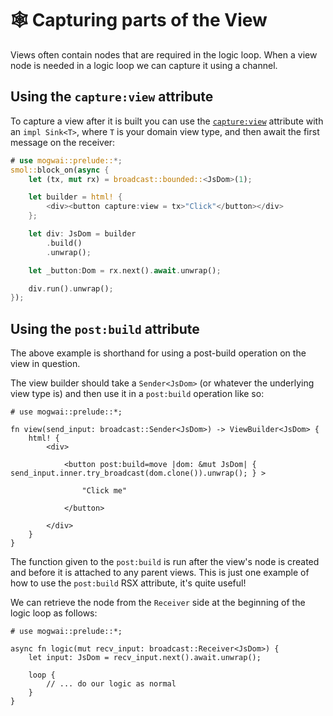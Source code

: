 # 🕸️  Capturing parts of the View

Views often contain nodes that are required in the logic loop. When a view node is needed in a
logic loop we can capture it using a channel.

## Using the `capture:view` attribute

To capture a view after it is built you can use the [`capture:view`](rsx.md) attribute
with an `impl Sink<T>`, where `T` is your domain view type, and then await the first message on the
receiver:

```rust
# use mogwai::prelude::*;
smol::block_on(async {
    let (tx, mut rx) = broadcast::bounded::<JsDom>(1);

    let builder = html! {
        <div><button capture:view = tx>"Click"</button></div>
    };

    let div: JsDom = builder
        .build()
        .unwrap();

    let _button:Dom = rx.next().await.unwrap();

    div.run().unwrap();
});
```

## Using the `post:build` attribute

The above example is shorthand for using a post-build operation on the view in question.

The view builder should take a `Sender<JsDom>` (or whatever the underlying view type is) and
then use it in a `post:build` operation like so:

```rust, no_run
# use mogwai::prelude::*;

fn view(send_input: broadcast::Sender<JsDom>) -> ViewBuilder<JsDom> {
    html! {
        <div>

            <button post:build=move |dom: &mut JsDom| { send_input.inner.try_broadcast(dom.clone()).unwrap(); } >

                "Click me"

            </button>

        </div>
    }
}
```

The function given to the `post:build` is run after the view's node is created and before it is attached to any
parent views. This is just one example of how to use the `post:build` RSX attribute, it's quite useful!

We can retrieve the node from the `Receiver` side at the beginning of the logic loop as follows:

```rust, no_run
# use mogwai::prelude::*;

async fn logic(mut recv_input: broadcast::Receiver<JsDom>) {
    let input: JsDom = recv_input.next().await.unwrap();

    loop {
        // ... do our logic as normal
    }
}
```
